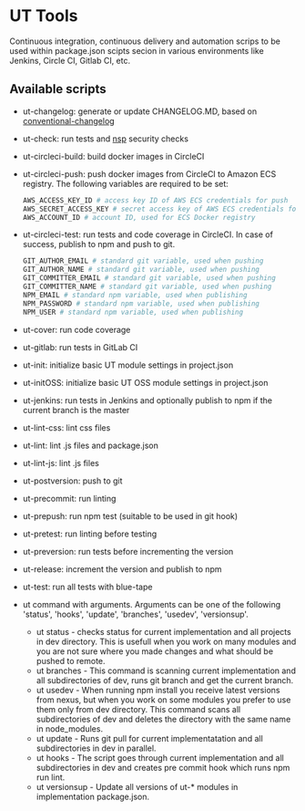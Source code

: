 # UT Tools

Continuous integration, continuous delivery and automation scrips to be used within package.json scipts secion
in various environments like Jenkins, Circle CI, Gitlab CI, etc.

## Available scripts

* ut-changelog: generate or update CHANGELOG.MD, based on [conventional-changelog](https://www.npmjs.com/package/conventional-changelog)
* ut-check: run tests and [nsp](https://www.npmjs.com/package/nsp) security checks
* ut-circleci-build: build docker images in CircleCI
* ut-circleci-push: push docker images from CircleCI to Amazon ECS registry. The following variables are required to be set:

  ```bash
  AWS_ACCESS_KEY_ID # access key ID of AWS ECS credentials for push
  AWS_SECRET_ACCESS_KEY # secret access key of AWS ECS credentials for push
  AWS_ACCOUNT_ID # account ID, used for ECS Docker registry
  ```

* ut-circleci-test: run tests and code coverage in CircleCI. In case of success, publish to npm and push to git.

  ```bash
  GIT_AUTHOR_EMAIL # standard git variable, used when pushing
  GIT_AUTHOR_NAME # standard git variable, used when pushing
  GIT_COMMITTER_EMAIL # standard git variable, used when pushing
  GIT_COMMITTER_NAME # standard git variable, used when pushing
  NPM_EMAIL # standard npm variable, used when publishing
  NPM_PASSWORD # standard npm variable, used when publishing
  NPM_USER # standard npm variable, used when publishing
  ```

* ut-cover: run code coverage
* ut-gitlab: run tests in GitLab CI
* ut-init: initialize basic UT module settings in project.json
* ut-initOSS: initialize basic UT OSS module settings in project.json
* ut-jenkins: run tests in Jenkins and optionally publish to npm if the current branch is the master
* ut-lint-css: lint css files
* ut-lint: lint .js files and package.json
* ut-lint-js: lint .js files
* ut-postversion: push to git
* ut-precommit: run linting
* ut-prepush: run npm test (suitable to be used in git hook)
* ut-pretest: run linting before testing
* ut-preversion: run tests before incrementing the version
* ut-release: increment the version and publish to npm
* ut-test: run all tests with blue-tape

* ut command with arguments. Arguments can be one of the following 'status', 'hooks', 'update', 'branches', 'usedev', 'versionsup'.
  * ut status - checks status for current implementation and all projects in dev directory. This is usefull when you work on many modules and you are not sure where you made changes and what should be pushed to remote.
  * ut branches - This command is scanning current implementation and all subdirectories of dev, runs git branch and get the current branch.
  * ut usedev - When running npm install you receive latest versions from nexus, but when you work on some modules you prefer to use them only from dev directory. This command scans all subdirectories of dev and deletes the directory with the same name in node_modules.
  * ut update - Runs git pull for current implementatation and all subdirectories in dev in parallel.
  * ut hooks - The script goes through current implementation and all subdirectories in dev and creates pre commit hook which runs npm run lint.
  * ut versionsup - Update all versions of ut-* modules in implementation package.json.